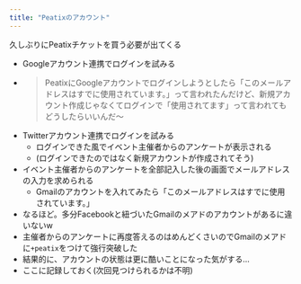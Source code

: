 ```yaml
---
title: "Peatixのアカウント"
---
```


久しぶりにPeatixチケットを買う必要が出てくる
- Googleアカウント連携でログインを試みる
- > PeatixにGoogleアカウントでログインしようとしたら「このメールアドレスはすでに使用されています。」って言われたんだけど、新規アカウント作成じゃなくてログインで「使用されてます」って言われてもどうしたらいいんだ〜
- Twitterアカウント連携でログインを試みる
    - ログインできた風でイベント主催者からのアンケートが表示される
    - (ログインできたのではなく新規アカウントが作成されてそう)
- イベント主催者からのアンケートを全部記入した後の画面でメールアドレスの入力を求められる
    - Gmailのアカウントを入れてみたら「このメールアドレスはすでに使用されています。」
- なるほど。多分Facebookと紐づいたGmailのメアドのアカウントがあるに違いないw
- 主催者からのアンケートに再度答えるのはめんどくさいのでGmailのメアドに`+peatix`をつけて強行突破した
- 結果的に、アカウントの状態は更に酷いことになった気がする...
- ここに記録しておく(次回見つけられるかは不明)
